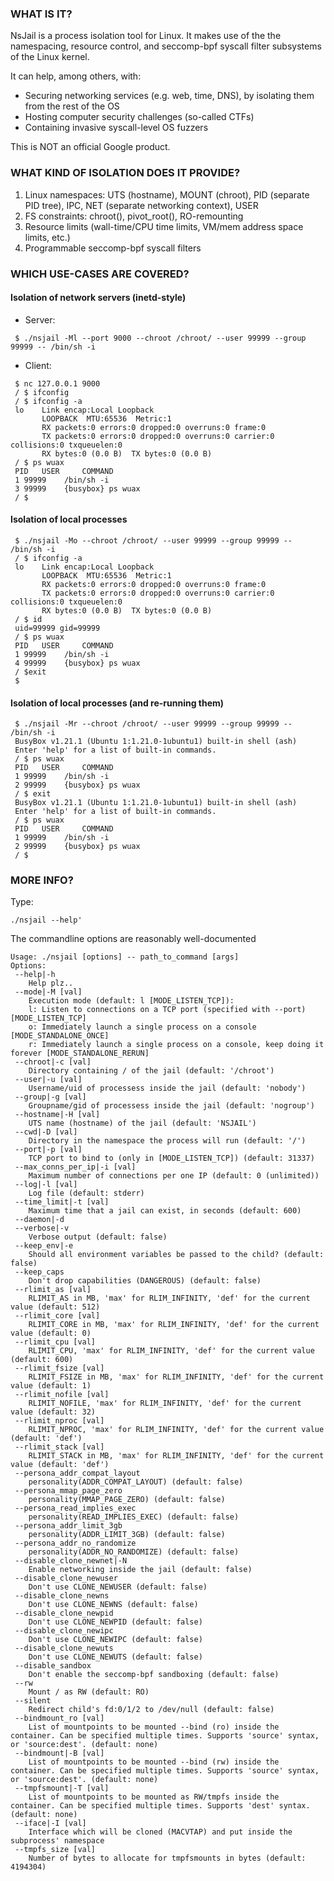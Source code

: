 ### WHAT IS IT?
NsJail is a process isolation tool for Linux. It makes use of the the namespacing, resource control, and seccomp-bpf syscall filter subsystems of the Linux kernel.

It can help, among others, with:
  * Securing networking services (e.g. web, time, DNS), by isolating them from the rest of the OS
  * Hosting computer security challenges (so-called CTFs)
  * Containing invasive syscall-level OS fuzzers

This is NOT an official Google product.

### WHAT KIND OF ISOLATION DOES IT PROVIDE?
1. Linux namespaces: UTS (hostname), MOUNT (chroot), PID (separate PID tree), IPC, NET (separate networking context), USER
2. FS constraints: chroot(), pivot_root(), RO-remounting
3. Resource limits (wall-time/CPU time limits, VM/mem address space limits, etc.)
4. Programmable seccomp-bpf syscall filters

### WHICH USE-CASES ARE COVERED?
#### Isolation of network servers (inetd-style)

+ Server:
```
 $ ./nsjail -Ml --port 9000 --chroot /chroot/ --user 99999 --group 99999 -- /bin/sh -i
```

+ Client:
```
 $ nc 127.0.0.1 9000
 / $ ifconfig
 / $ ifconfig -a
 lo    Link encap:Local Loopback
       LOOPBACK  MTU:65536  Metric:1
       RX packets:0 errors:0 dropped:0 overruns:0 frame:0
       TX packets:0 errors:0 dropped:0 overruns:0 carrier:0 collisions:0 txqueuelen:0
       RX bytes:0 (0.0 B)  TX bytes:0 (0.0 B)
 / $ ps wuax
 PID   USER     COMMAND
 1 99999    /bin/sh -i
 3 99999    {busybox} ps wuax
 / $

```

#### Isolation of local processes
```
 $ ./nsjail -Mo --chroot /chroot/ --user 99999 --group 99999 -- /bin/sh -i
 / $ ifconfig -a
 lo    Link encap:Local Loopback
       LOOPBACK  MTU:65536  Metric:1
       RX packets:0 errors:0 dropped:0 overruns:0 frame:0
       TX packets:0 errors:0 dropped:0 overruns:0 carrier:0 collisions:0 txqueuelen:0
       RX bytes:0 (0.0 B)  TX bytes:0 (0.0 B)
 / $ id
 uid=99999 gid=99999
 / $ ps wuax
 PID   USER     COMMAND
 1 99999    /bin/sh -i
 4 99999    {busybox} ps wuax
 / $exit
 $
```

#### Isolation of local processes (and re-running them)
```
 $ ./nsjail -Mr --chroot /chroot/ --user 99999 --group 99999 -- /bin/sh -i
 BusyBox v1.21.1 (Ubuntu 1:1.21.0-1ubuntu1) built-in shell (ash)
 Enter 'help' for a list of built-in commands.
 / $ ps wuax
 PID   USER     COMMAND
 1 99999    /bin/sh -i
 2 99999    {busybox} ps wuax
 / $ exit
 BusyBox v1.21.1 (Ubuntu 1:1.21.0-1ubuntu1) built-in shell (ash)
 Enter 'help' for a list of built-in commands.
 / $ ps wuax
 PID   USER     COMMAND
 1 99999    /bin/sh -i
 2 99999    {busybox} ps wuax
 / $
```

### MORE INFO?
Type:
```
./nsjail --help'
```
The commandline options are reasonably well-documented
```
Usage: ./nsjail [options] -- path_to_command [args]
Options:
 --help|-h
	Help plz..
 --mode|-M [val]
	Execution mode (default: l [MODE_LISTEN_TCP]):
	l: Listen to connections on a TCP port (specified with --port) [MODE_LISTEN_TCP]
	o: Immediately launch a single process on a console [MODE_STANDALONE_ONCE]
	r: Immediately launch a single process on a console, keep doing it forever [MODE_STANDALONE_RERUN]
 --chroot|-c [val]
	Directory containing / of the jail (default: '/chroot')
 --user|-u [val]
	Username/uid of processess inside the jail (default: 'nobody')
 --group|-g [val]
	Groupname/gid of processess inside the jail (default: 'nogroup')
 --hostname|-H [val]
	UTS name (hostname) of the jail (default: 'NSJAIL')
 --cwd|-D [val]
    Directory in the namespace the process will run (default: '/')
 --port|-p [val]
	TCP port to bind to (only in [MODE_LISTEN_TCP]) (default: 31337)
 --max_conns_per_ip|-i [val]
	Maximum number of connections per one IP (default: 0 (unlimited))
 --log|-l [val]
	Log file (default: stderr)
 --time_limit|-t [val]
	Maximum time that a jail can exist, in seconds (default: 600)
 --daemon|-d
 --verbose|-v
	Verbose output (default: false)
 --keep_env|-e
	Should all environment variables be passed to the child? (default: false)
 --keep_caps
	Don't drop capabilities (DANGEROUS) (default: false)
 --rlimit_as [val]
	RLIMIT_AS in MB, 'max' for RLIM_INFINITY, 'def' for the current value (default: 512)
 --rlimit_core [val]
	RLIMIT_CORE in MB, 'max' for RLIM_INFINITY, 'def' for the current value (default: 0)
 --rlimit_cpu [val]
	RLIMIT_CPU, 'max' for RLIM_INFINITY, 'def' for the current value (default: 600)
 --rlimit_fsize [val]
	RLIMIT_FSIZE in MB, 'max' for RLIM_INFINITY, 'def' for the current value (default: 1)
 --rlimit_nofile [val]
	RLIMIT_NOFILE, 'max' for RLIM_INFINITY, 'def' for the current value (default: 32)
 --rlimit_nproc [val]
	RLIMIT_NPROC, 'max' for RLIM_INFINITY, 'def' for the current value (default: 'def')
 --rlimit_stack [val]
	RLIMIT_STACK in MB, 'max' for RLIM_INFINITY, 'def' for the current value (default: 'def')
 --persona_addr_compat_layout
	personality(ADDR_COMPAT_LAYOUT) (default: false)
 --persona_mmap_page_zero
	personality(MMAP_PAGE_ZERO) (default: false)
 --persona_read_implies_exec
	personality(READ_IMPLIES_EXEC) (default: false)
 --persona_addr_limit_3gb
	personality(ADDR_LIMIT_3GB) (default: false)
 --persona_addr_no_randomize
	personality(ADDR_NO_RANDOMIZE) (default: false)
 --disable_clone_newnet|-N
	Enable networking inside the jail (default: false)
 --disable_clone_newuser
	Don't use CLONE_NEWUSER (default: false)
 --disable_clone_newns
	Don't use CLONE_NEWNS (default: false)
 --disable_clone_newpid
	Don't use CLONE_NEWPID (default: false)
 --disable_clone_newipc
	Don't use CLONE_NEWIPC (default: false)
 --disable_clone_newuts
	Don't use CLONE_NEWUTS (default: false)
 --disable_sandbox
	Don't enable the seccomp-bpf sandboxing (default: false)
 --rw
	Mount / as RW (default: RO)
 --silent
	Redirect child's fd:0/1/2 to /dev/null (default: false)
 --bindmount_ro [val]
	List of mountpoints to be mounted --bind (ro) inside the container. Can be specified multiple times. Supports 'source' syntax, or 'source:dest'. (default: none)
 --bindmount|-B [val]
	List of mountpoints to be mounted --bind (rw) inside the container. Can be specified multiple times. Supports 'source' syntax, or 'source:dest'. (default: none)
 --tmpfsmount|-T [val]
	List of mountpoints to be mounted as RW/tmpfs inside the container. Can be specified multiple times. Supports 'dest' syntax. (default: none)
 --iface|-I [val]
	Interface which will be cloned (MACVTAP) and put inside the subprocess' namespace
 --tmpfs_size [val]
	Number of bytes to allocate for tmpfsmounts in bytes (default: 4194304)
```
